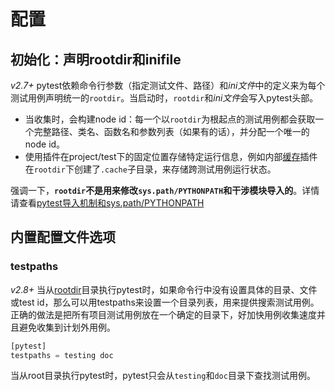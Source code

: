 # 配置
## 初始化：声明rootdir和inifile
*v2.7+*
pytest依赖命令行参数（指定测试文件、路径）和*ini文件*中的定义来为每个测试用例声明统一的`rootdir`。当启动时，`rootdir`和*ini文件*会写入pytest头部。
- 当收集时，会构建node id：每一个以`rootdir`为根起点的测试用例都会获取一个完整路径、类名、函数名和参数列表（如果有的话），并分配一个唯一的node id。
- 使用插件在project/test下的固定位置存储特定运行信息，例如内部[缓存](https://docs.pytest.org/en/latest/cache.html#cache)插件在`rootdir`下创建了`.cache`子目录，来存储跨测试用例运行状态。

强调一下，**`rootdir`不是用来修改`sys.path/PYTHONPATH`和干涉模块导入的**。详情请查看[pytest导入机制和sys.path/PYTHONPATH](https://docs.pytest.org/en/latest/pythonpath.html#pythonpath)

## 内置配置文件选项
### testpaths
*v2.8+*
当从[rootdir](#初始化：声明rootdir和inifile)目录执行pytest时，如果命令行中没有设置具体的目录、文件或test id，那么可以用testpaths来设置一个目录列表，用来提供搜索测试用例。正确的做法是把所有项目测试用例放在一个确定的目录下，好加快用例收集速度并且避免收集到计划外用例。
```py
[pytest]
testpaths = testing doc
```
当从root目录执行pytest时，pytest只会从`testing`和`doc`目录下查找测试用例。
